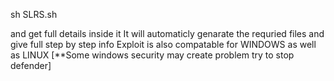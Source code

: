 sh SLRS.sh

and get full details inside it
It will automaticly genarate the requried files and give full step by step info
Exploit is also compatable for WINDOWS as well as LINUX
[**Some windows security may create problem try to stop defender]
